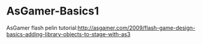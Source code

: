AsGamer-Basics1
===============

AsGamer flash pelin tutorial:http://asgamer.com/2009/flash-game-design-basics-adding-library-objects-to-stage-with-as3

